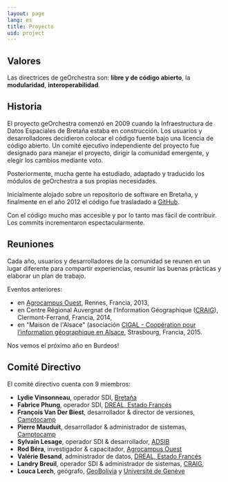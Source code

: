 ```yaml
---
layout: page
lang: es
title: Proyecto
uid: project
---
```


## Valores

Las directrices de geOrchestra son: **libre y de código abierto**, la **modularidad**, **interoperabilidad**.

## Historia

El proyecto geOrchestra comenzó en 2009 cuando la Infraestructura de Datos Espaciales de Bretaña estaba en construcción. Los usuarios y desarrolladores decidieron colocar el código fuente bajo una licencia de código abierto. Un comité ejecutivo independiente del proyecto fue designado para manejar el proyecto, dirigir la comunidad emergente, y elegir los cambios mediante voto.

Posteriormente, mucha gente ha estudiado, adaptado y traducido los módulos de geOrchestra a sus propias necesidades.

Inicialmente alojado sobre un repositorio de software en Bretaña, y finalmente en el año 2012 el código fue trasladado  a  [GitHub](https://github.com/georchestra). 

Con el código mucho mas accesible y por lo tanto mas fácil de contribuir. Los commits incrementaron espectacularmente.

## Reuniones

Cada año, usuarios y desarrolladores de la comunidad se reunen en un lugar diferente para compartir experiencias, resumir las buenas prácticas y elaborar un plan de trabajo.

Eventos anteriores:

  * en [Agrocampus Ouest](http://www.agrocampus-ouest.fr/), Rennes, Francia, 2013,
  * en Centre Régional Auvergnat de l'Information Géographique ([CRAIG](http://craig.fr/)), Clermont-Ferrand, Francia, 2014,
  * en "Maison de l'Alsace" (asociación [CIGAL - Coopération pour l’information géographique en Alsace](https://www.cigalsace.org/portail/), Strasbourg, Francia, 2015.
 
Nos vemos el próximo año en Burdeos!

## Comité Directivo

El comité directivo cuenta con 9 miembros:

 * **Lydie Vinsonneau**, operador SDI, [Bretaña](http://www.bretagne.fr/)
 * **Fabrice Phung**, operador SDI, [DREAL, Estado Francés](http://www.bretagne.developpement-durable.gouv.fr/)
 * **François Van Der Biest**, desarrollador & director de versiones, [Camptocamp](http://www.camptocamp.com/)
 * **Pierre Mauduit**, desarrollador & administrador de sistemas, [Camptocamp](http://www.camptocamp.com/)
 * **Sylvain Lesage**, operador SDI & desarrollador, [ADSIB](http://www.adsib.gob.bo/)
 * **Rod Béra**, investigador & capacitador, [Agrocampus Ouest](http://www.agrocampus-ouest.fr/)
 * **Valérie Besand**, administrador de datos, [DREAL, Estado Francés](http://www.bretagne.developpement-durable.gouv.fr/)
 * **Landry Breuil**, operador SDI & administrador de sistemas, [CRAIG](http://craig.fr/),
 * **Louca Lerch**, geógrafo, [GeoBolivia](http://geo.gob.bo/) y [Université de Genève](https://www.unige.ch/sciences-societe/faculte/departements/dgeo/)
